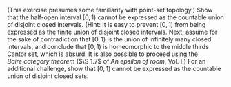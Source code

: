 (This exercise presumes some familiarity with point-set topology.) Show that the half-open interval $[0,1)$ cannot be expressed as the
countable union of disjoint closed intervals. (Hint: It is easy to prevent $[0,1)$ from being expressed as the finite union of disjoint closed intervals. Next, assume for the sake of contradiction that $[0,1)$ is the union of infinitely many closed intervals, and conclude that $[0,1)$ is homeomorphic to the middle thirds Cantor set, which is absurd. It is also possible to proceed using the $Baire\ category\ theorem$ ($\S 1.7$ of $An\ epsilon\ of\ room,\ \text{Vol. I}$.) For an additional challenge, show that $[0,1)$ cannot be expressed as the countable union of disjoint closed sets.